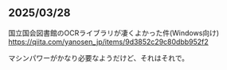 ## 2025/03/28
国立国会図書館のOCRライブラリが凄くよかった件(Windows向け)
https://qiita.com/yanosen_jp/items/9d3852c29c80dbb952f2

マシンパワーがかなり必要なようだけど、それはそれで。
